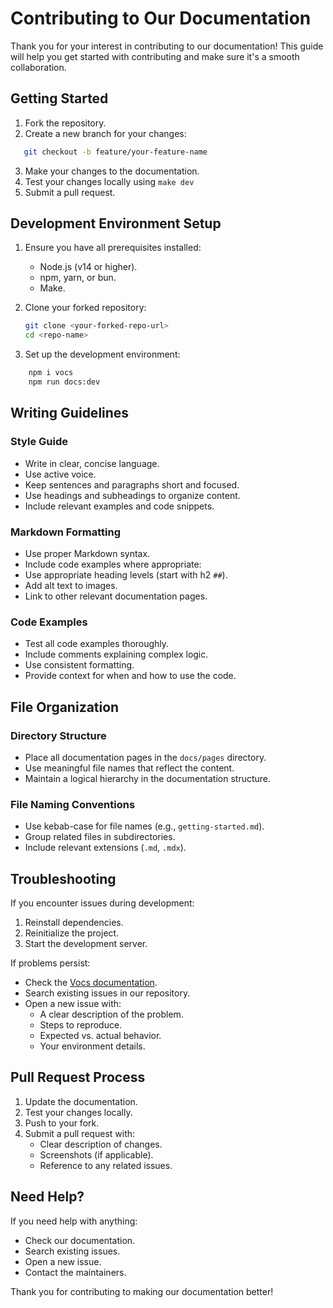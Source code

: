 # Contributing to Our Documentation

Thank you for your interest in contributing to our documentation! This guide will help you get started with contributing and make sure it's a smooth collaboration.

## Getting Started

1. Fork the repository.
2. Create a new branch for your changes:

```bash
   git checkout -b feature/your-feature-name
```

3. Make your changes to the documentation.
4. Test your changes locally using `make dev`
5. Submit a pull request.

## Development Environment Setup

1. Ensure you have all prerequisites installed:
    - Node.js (v14 or higher).
    - npm, yarn, or bun.
    - Make.

2. Clone your forked repository:

   ```bash
   git clone <your-forked-repo-url>
   cd <repo-name>
   ```

3. Set up the development environment:

```bash
    npm i vocs
    npm run docs:dev
```

## Writing Guidelines

### Style Guide

- Write in clear, concise language.
- Use active voice.
- Keep sentences and paragraphs short and focused.
- Use headings and subheadings to organize content.
- Include relevant examples and code snippets.

### Markdown Formatting

- Use proper Markdown syntax.
- Include code examples where appropriate:
- Use appropriate heading levels (start with h2 `##`).
- Add alt text to images.
- Link to other relevant documentation pages.

### Code Examples

- Test all code examples thoroughly.
- Include comments explaining complex logic.
- Use consistent formatting.
- Provide context for when and how to use the code.

## File Organization

### Directory Structure

- Place all documentation pages in the `docs/pages` directory.
- Use meaningful file names that reflect the content.
- Maintain a logical hierarchy in the documentation structure.

### File Naming Conventions

- Use kebab-case for file names (e.g., `getting-started.md`).
- Group related files in subdirectories.
- Include relevant extensions (`.md`, `.mdx`).

## Troubleshooting

If you encounter issues during development:

1. Reinstall dependencies.
2. Reinitialize the project.
3. Start the development server.

If problems persist:
- Check the [Vocs documentation](https://vocs.dev).
- Search existing issues in our repository.
- Open a new issue with:
    - A clear description of the problem.
    - Steps to reproduce.
    - Expected vs. actual behavior.
    - Your environment details.

## Pull Request Process

1. Update the documentation.
2. Test your changes locally.
3. Push to your fork.
4. Submit a pull request with:
    - Clear description of changes.
    - Screenshots (if applicable).
    - Reference to any related issues.

## Need Help?

If you need help with anything:
- Check our documentation.
- Search existing issues.
- Open a new issue.
- Contact the maintainers.

Thank you for contributing to making our documentation better!
